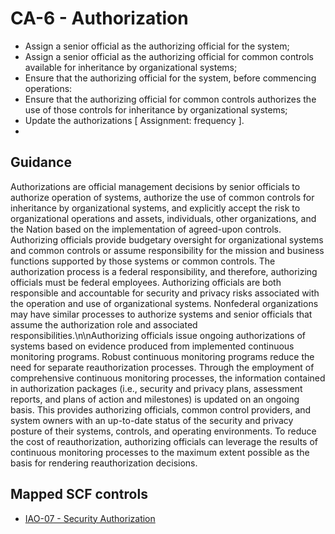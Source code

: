 # CA-6 - Authorization
- Assign a senior official as the authorizing official for the system;
- Assign a senior official as the authorizing official for common controls available for inheritance by organizational systems;
- Ensure that the authorizing official for the system, before commencing operations:
- Ensure that the authorizing official for common controls authorizes the use of those controls for inheritance by organizational systems;
- Update the authorizations \[ Assignment: frequency \].
- 
## Guidance
Authorizations are official management decisions by senior officials to authorize operation of systems, authorize the use of common controls for inheritance by organizational systems, and explicitly accept the risk to organizational operations and assets, individuals, other organizations, and the Nation based on the implementation of agreed-upon controls. Authorizing officials provide budgetary oversight for organizational systems and common controls or assume responsibility for the mission and business functions supported by those systems or common controls. The authorization process is a federal responsibility, and therefore, authorizing officials must be federal employees. Authorizing officials are both responsible and accountable for security and privacy risks associated with the operation and use of organizational systems. Nonfederal organizations may have similar processes to authorize systems and senior officials that assume the authorization role and associated responsibilities.\n\nAuthorizing officials issue ongoing authorizations of systems based on evidence produced from implemented continuous monitoring programs. Robust continuous monitoring programs reduce the need for separate reauthorization processes. Through the employment of comprehensive continuous monitoring processes, the information contained in authorization packages (i.e., security and privacy plans, assessment reports, and plans of action and milestones) is updated on an ongoing basis. This provides authorizing officials, common control providers, and system owners with an up-to-date status of the security and privacy posture of their systems, controls, and operating environments. To reduce the cost of reauthorization, authorizing officials can leverage the results of continuous monitoring processes to the maximum extent possible as the basis for rendering reauthorization decisions.
## Mapped SCF controls
- [IAO-07 - Security Authorization](../scf/iao-07-securityauthorization.md)